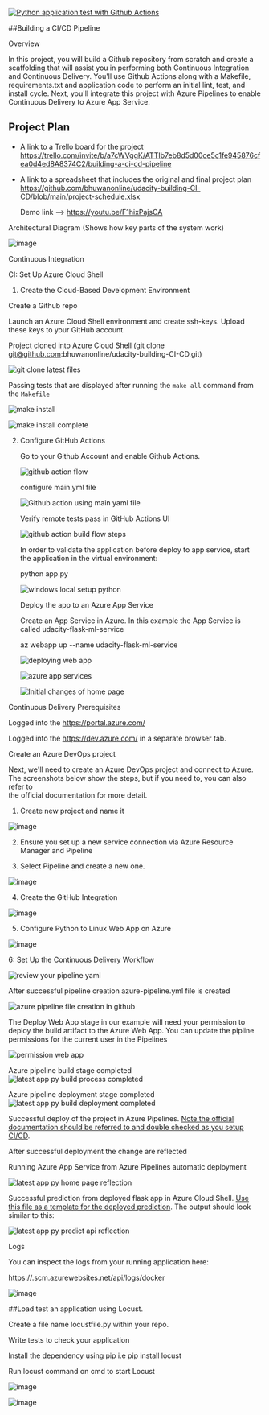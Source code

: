 [![Python application test with Github Actions](https://github.com/bhuwanonline/udacity-building-CI-CD/actions/workflows/main.yml/badge.svg)](https://github.com/bhuwanonline/udacity-building-CI-CD/actions/workflows/main.yml)

##Building a CI/CD Pipeline

Overview

In this project, you will build a Github repository from scratch and create a scaffolding that will assist you in performing both Continuous Integration and Continuous Delivery. You'll use Github Actions along with a Makefile, requirements.txt and application code to perform an initial lint, test, and install cycle. Next, you'll integrate this project with Azure Pipelines to enable Continuous Delivery to Azure App Service.

## Project Plan

* A link to a Trello board for the project
  https://trello.com/invite/b/a7cWVggK/ATTIb7eb8d5d00ce5c1fe945876cfea0d4ed8A8374C2/building-a-ci-cd-pipeline

* A link to a spreadsheet that includes the original and final project plan 
  https://github.com/bhuwanonline/udacity-building-CI-CD/blob/main/project-schedule.xlsx  
  
  Demo link --> https://youtu.be/F1hixPajsCA

Architectural Diagram (Shows how key parts of the system work)

![image](https://user-images.githubusercontent.com/20974800/211331285-8e183eca-862c-480d-adf3-28e89cc44766.png)


Continuous Integration

CI: Set Up Azure Cloud Shell

1. Create the Cloud-Based Development Environment

  Create a Github repo

  Launch an Azure Cloud Shell environment and create ssh-keys. Upload these keys to your GitHub account.

  Project cloned into Azure Cloud Shell (git clone git@github.com:bhuwanonline/udacity-building-CI-CD.git)

  ![git clone latest files](https://user-images.githubusercontent.com/20974800/211333250-027b3d12-6d97-424a-8c64-bd6372bc4966.png)

  Passing tests that are displayed after running the `make all` command from the `Makefile`
  
  ![make install](https://user-images.githubusercontent.com/20974800/211336205-5136ed4f-514f-4fb3-b820-660bbca8622a.png)

  ![make install complete](https://user-images.githubusercontent.com/20974800/211336260-7eab82aa-252c-4885-ac1b-86d28f324aed.png)


2. Configure GitHub Actions

    Go to your Github Account and enable Github Actions. 
    
    ![github action flow](https://user-images.githubusercontent.com/20974800/211336977-782a80b4-393a-437c-a61e-e83a8717bc26.png)
    
    configure main.yml file
    
    ![Github action using main yaml file](https://user-images.githubusercontent.com/20974800/211337133-6cf0b2e8-278c-4d74-9ef1-04e42462cbec.png)

    Verify remote tests pass in GitHub Actions UI
    
    ![github action build flow steps](https://user-images.githubusercontent.com/20974800/211338000-f2a21254-2d7a-4ca6-a32a-a4063cbed5f8.png)
    
    In order to validate the application before deploy to app service, start the application in the virtual environment:

    python app.py
    
    ![windows local setup python](https://user-images.githubusercontent.com/20974800/211339171-518f09bb-5871-4a2b-83a7-b8bd2d43a10e.png)
    
    
    Deploy the app to an Azure App Service    
    
    Create an App Service in Azure. In this example the App Service is called udacity-flask-ml-service
    
    az webapp up --name udacity-flask-ml-service
    
    
    ![deploying web app](https://user-images.githubusercontent.com/20974800/211340887-845ec55b-79e4-4309-bfac-d0612b4b1ab1.png)
    
    
    ![azure app services](https://user-images.githubusercontent.com/20974800/211341413-2c9f4d9f-17c5-4263-93c9-86d646e010c8.png)
    
        
    ![Initial changes of home page](https://user-images.githubusercontent.com/20974800/211341491-2509b1c7-39af-4fa4-9c8b-180b9d849ce0.png)
    
Continuous Delivery
Prerequisites

Logged into the https://portal.azure.com/

Logged into the https://dev.azure.com/ in a separate browser tab.

Create an Azure DevOps project

 Next, we'll need to create an Azure DevOps project and connect to Azure. The screenshots below show the steps, but if you need to, you can also refer to  
 the official documentation for more detail.


1. Create new project and name it

![image](https://user-images.githubusercontent.com/20974800/211342890-90e626d8-2212-41d4-bc37-486e8d1b6b15.png)


2. Ensure you set up a new service connection via Azure Resource Manager and Pipeline


3. Select Pipeline and create a new one.

![image](https://user-images.githubusercontent.com/20974800/211342969-d65ec895-4169-4dd6-a356-f46ff899937c.png)

4. Create the GitHub Integration

![image](https://user-images.githubusercontent.com/20974800/211343318-1102681f-8be7-48ad-bcdb-eee420fff6b8.png)

5. Configure Python to Linux Web App on Azure

![image](https://user-images.githubusercontent.com/20974800/211343424-75df77a3-a946-432f-bb30-948b8baebd50.png)

6: Set Up the Continuous Delivery Workflow

![review your pipeline yaml](https://user-images.githubusercontent.com/20974800/211344072-0040458e-9067-4edb-8fd8-1a9530f43d1b.png)

After successful pipeline creation azure-pipeline.yml file is created

![azure pipeline file creation in github](https://user-images.githubusercontent.com/20974800/211351508-58419bf3-28d9-44e0-ade3-ac2a96bd19c1.png)

The Deploy Web App stage in our example will need your permission to deploy the build artifact to the Azure Web App. You can update the pipline permissions for the current user in the Pipelines

![permission web app](https://user-images.githubusercontent.com/20974800/211354364-2168afed-0970-4bfa-a68d-361a9346ab3c.png)



Azure pipeline build stage completed
![latest app py build process completed](https://user-images.githubusercontent.com/20974800/211352603-75478524-5051-4027-9117-5f103839d76b.png)

Azure pipeline deployment stage completed
![latest app py build deployment completed](https://user-images.githubusercontent.com/20974800/211352668-c063cb38-7c1a-4025-abd6-40b9672f2823.png)

Successful deploy of the project in Azure Pipelines.  [Note the official documentation should be referred to and double checked as you setup CI/CD](https://docs.microsoft.com/en-us/azure/devops/pipelines/ecosystems/python-webapp?view=azure-devops).

After successful deployment the change are reflected

Running Azure App Service from Azure Pipelines automatic deployment

![latest app py home page reflection](https://user-images.githubusercontent.com/20974800/211352960-d992ae89-b61f-4118-9bd8-81a273761972.png)

Successful prediction from deployed flask app in Azure Cloud Shell.  [Use this file as a template for the deployed prediction](https://github.com/udacity/nd082-Azure-Cloud-DevOps-Starter-Code/blob/master/C2-AgileDevelopmentwithAzure/project/starter_files/flask-sklearn/make_predict_azure_app.sh).
The output should look similar to this:

![latest app py predict api reflection](https://user-images.githubusercontent.com/20974800/211352988-f9ce1022-0342-4603-a961-46a23598bad6.png)

Logs

You can inspect the logs from your running application here:

https://<app-name>.scm.azurewebsites.net/api/logs/docker

![image](https://user-images.githubusercontent.com/20974800/211355373-be2d8f7c-f77a-4842-b5c2-d5f6263f3b96.png)


##Load test an application using Locust.
  
Create a file name locustfile.py within your repo.

Write tests to check your application

Install the dependency using pip i.e pip install locust

Run locust command on cmd to start Locust

  ![image](https://user-images.githubusercontent.com/20974800/211491030-fb51d2c6-c52d-423b-9f98-b634215eb74f.png)

  ![image](https://user-images.githubusercontent.com/20974800/211492078-f68b6b01-ab00-48ee-95aa-fffcc68453ff.png)


